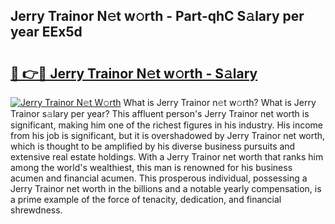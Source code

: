 ## Jerry Trainor N𝚎t w𝚘rth - Part-qhC S𝚊lary per year EEx5d

# <h2><a href="http://gc1hvue.nevu.top/?p=Jerry+Trainor">🔗 👉🔴 Jerry Trainor N𝚎t w𝚘rth - S𝚊lary</a></h2>

[![Jerry Trainor N𝚎t W𝚘rth](https://i.imgur.com/Oavwk0R.jpeg)](http://gc1hvue.nevu.top/?p=Jerry+Trainor)
What is Jerry Trainor n𝚎t w𝚘rth? What is Jerry Trainor s𝚊lary per year?
This affluent person's Jerry Trainor net worth is significant, making him one of the richest figures in his industry. His income from his job is significant, but it is overshadowed by Jerry Trainor net worth, which is thought to be amplified by his diverse business pursuits and extensive real estate holdings. With a Jerry Trainor net worth that ranks him among the world's wealthiest, this man is renowned for his business acumen and financial acumen. This prosperous individual, possessing a Jerry Trainor net worth in the billions and a notable yearly compensation, is a prime example of the force of tenacity, dedication, and financial shrewdness.
